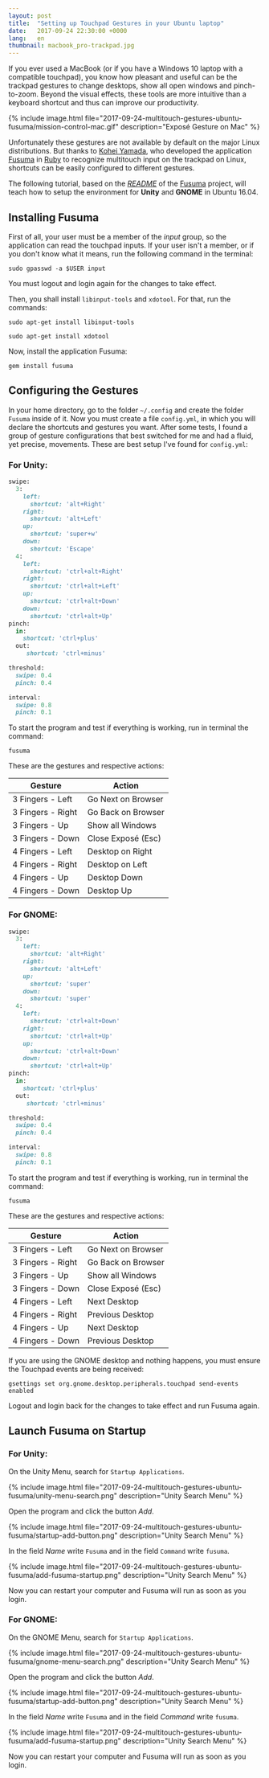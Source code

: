 ```yaml
---
layout: post
title:  "Setting up Touchpad Gestures in your Ubuntu laptop"
date:   2017-09-24 22:30:00 +0000
lang:   en
thumbnail: macbook_pro-trackpad.jpg
---
```


If you ever used a MacBook (or if you have a Windows 10 laptop with a compatible touchpad), you know how pleasant and useful can be the trackpad gestures to change desktops, show all open windows and pinch-to-zoom. Beyond the visual effects, these tools are more intuitive than a keyboard shortcut and thus can improve our productivity.

{% include image.html file="2017-09-24-multitouch-gestures-ubuntu-fusuma/mission-control-mac.gif" description="Exposé Gesture on Mac" %}

Unfortunately these gestures are not available by default on the major Linux distributions. But thanks to [Kohei Yamada](https://github.com/iberianpig), who developed the application [Fusuma](https://github.com/iberianpig/fusuma) in [Ruby](https://www.ruby-lang.org/en/) to recognize multitouch input on the trackpad on Linux, shortcuts can be easily configured to different gestures.

The following tutorial, based on the [_README_](https://github.com/iberianpig/fusuma/blob/master/README.md) of the [Fusuma](https://github.com/iberianpig/fusuma) project, will teach how to setup the environment for **Unity** and **GNOME** in Ubuntu 16.04.

## Installing Fusuma

First of all, your user must be a member of the _input_ group, so the application can read the touchpad inputs. If your user isn't a member, or if you don't know what it means, run the following command in the terminal:

```
sudo gpasswd -a $USER input
```

You must logout and login again for the changes to take effect.

Then, you shall install ``libinput-tools`` and ``xdotool``. For that, run the commands:

```
sudo apt-get install libinput-tools
```

```
sudo apt-get install xdotool
```

Now, install the application Fusuma:

```
gem install fusuma
```

## Configuring the Gestures

In your home directory, go to the folder ``~/.config`` and create the folder ``Fusuma`` inside of it. Now you must create a file ``config.yml``, in which you will declare the shortcuts and gestures you want. After some tests, I found a group of gesture configurations that best switched for me and had a fluid, yet precise, movements. These are best setup I've found for ``config.yml``:

### For Unity:

```ruby
swipe:
  3: 
    left: 
      shortcut: 'alt+Right'
    right: 
      shortcut: 'alt+Left'
    up: 
      shortcut: 'super+w'
    down: 
      shortcut: 'Escape'
  4:
    left: 
      shortcut: 'ctrl+alt+Right'
    right: 
      shortcut: 'ctrl+alt+Left'
    up: 
      shortcut: 'ctrl+alt+Down'
    down: 
      shortcut: 'ctrl+alt+Up'
pinch:
  in:
    shortcut: 'ctrl+plus'
  out:
     shortcut: 'ctrl+minus'

threshold:
  swipe: 0.4
  pinch: 0.4

interval:
  swipe: 0.8
  pinch: 0.1
```

To start the program and test if everything is working, run in terminal the command:

```
fusuma
```

These are the gestures and respective actions:

| Gesture           | Action             |
|-------------------|--------------------|
| 3 Fingers - Left  | Go Next on Browser |
| 3 Fingers - Right | Go Back on Browser |
| 3 Fingers - Up    | Show all Windows   |
| 3 Fingers - Down  | Close Exposé (Esc) |
| 4 Fingers - Left  | Desktop on Right   |
| 4 Fingers - Right | Desktop on Left    |
| 4 Fingers - Up    | Desktop Down       |
| 4 Fingers - Down  | Desktop Up         |

### For GNOME:

```ruby
swipe:
  3: 
    left: 
      shortcut: 'alt+Right'
    right: 
      shortcut: 'alt+Left'
    up: 
      shortcut: 'super'
    down: 
      shortcut: 'super'
  4:
    left: 
      shortcut: 'ctrl+alt+Down'
    right: 
      shortcut: 'ctrl+alt+Up'
    up: 
      shortcut: 'ctrl+alt+Down'
    down: 
      shortcut: 'ctrl+alt+Up'
pinch:
  in:
    shortcut: 'ctrl+plus'
  out:
     shortcut: 'ctrl+minus'

threshold:
  swipe: 0.4
  pinch: 0.4

interval:
  swipe: 0.8
  pinch: 0.1
```

To start the program and test if everything is working, run in terminal the command:

```
fusuma
```

These are the gestures and respective actions:

| Gesture           | Action             |
|-------------------|--------------------|
| 3 Fingers - Left  | Go Next on Browser |
| 3 Fingers - Right | Go Back on Browser |
| 3 Fingers - Up    | Show all Windows   |
| 3 Fingers - Down  | Close Exposé (Esc) |
| 4 Fingers - Left  | Next Desktop       |
| 4 Fingers - Right | Previous Desktop   |
| 4 Fingers - Up    | Next Desktop       |
| 4 Fingers - Down  | Previous Desktop   |

If you are using the GNOME desktop and nothing happens, you must ensure the Touchpad events are being received:

```
gsettings set org.gnome.desktop.peripherals.touchpad send-events enabled
```

Logout and login back for the changes to take effect and run Fusuma again.

## Launch Fusuma on Startup

### For Unity:

On the Unity Menu, search for ``Startup Applications``.

{% include image.html file="2017-09-24-multitouch-gestures-ubuntu-fusuma/unity-menu-search.png" description="Unity Search Menu" %}

Open the program and click the button _Add_.

{% include image.html file="2017-09-24-multitouch-gestures-ubuntu-fusuma/startup-add-button.png" description="Unity Search Menu" %}

In the field _Name_ write ``Fusuma`` and in the field ``Command`` write ``fusuma``.

{% include image.html file="2017-09-24-multitouch-gestures-ubuntu-fusuma/add-fusuma-startup.png" description="Unity Search Menu" %}

Now you can restart your computer and Fusuma will run as soon as you login.

### For GNOME:

On the GNOME Menu, search for ``Startup Applications``.

{% include image.html file="2017-09-24-multitouch-gestures-ubuntu-fusuma/gnome-menu-search.png" description="Unity Search Menu" %}

Open the program and click the button _Add_.

{% include image.html file="2017-09-24-multitouch-gestures-ubuntu-fusuma/startup-add-button.png" description="Unity Search Menu" %}

In the field _Name_ write ``Fusuma`` and in the field _Command_ write ``fusuma``.

{% include image.html file="2017-09-24-multitouch-gestures-ubuntu-fusuma/add-fusuma-startup.png" description="Unity Search Menu" %}

Now you can restart your computer and Fusuma will run as soon as you login.
